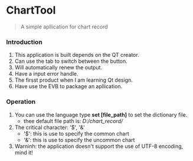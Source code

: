 # ChartTool 
> A simple apllication for chart record

### Introduction
1. This application is built depends on the QT creator.
2. Can use the tab to switch between the button.
3. Will automatically renew the output.
4. Have a input error handle.
5. The firsst product when I am learning Qt design.
6. Have use the EVB to package an apllication.

### Operation
1. You can use the language type **set [file_path]** to set the dictionary file.
    - thee default file path is: *D:/chart_record/*
2. The critical character: '$', '&'
    - '$': this is use to specify the common chart
    - '&': this is use to specify the uncommon chart
3. Warninh: the application doesn't support the use of UTF-8 encoding, mind it!